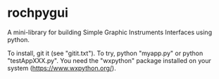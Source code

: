 # rochpygui

A mini-library for building Simple Graphic Instruments Interfaces using python.

To install, git it (see "gitit.txt").
To try, python "myapp.py" or python "testAppXXX.py".
You need the "wxpython" package installed on your system (https://www.wxpython.org/).
